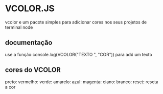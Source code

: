 # VCOLOR.JS
vcolor e um pacote simples para adicionar cores nos seus projetos de terminal node

## documentação
use a função console.log(VCOLOR("TEXTO ", "COR")) 
para add um texto

## cores do  VCOLOR
 preto: 
  vermelho: 
  verde:
  amarelo: 
  azul: 
  magenta: 
  ciano: 
  branco: 
  reset: reseta a cor
